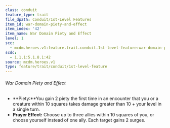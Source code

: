 ```yaml
---
class: conduit
feature_type: trait
file_dpath: Conduit/1st-Level Features
item_id: war-domain-piety-and-effect
item_index: '42'
item_name: War Domain Piety and Effect
level: 1
scc:
  - mcdm.heroes.v1:feature.trait.conduit.1st-level-feature:war-domain-piety-and-effect
scdc:
  - 1.1.1:5.1.8.1:42
source: mcdm.heroes.v1
type: feature/trait/conduit/1st-level-feature
---
```


###### War Domain Piety and Effect

- \*\*Piety:\*\*You gain 2 piety the first time in an encounter that you or a creature within 10 squares takes damage greater than 10 + your level in a single turn.
- **Prayer Effect:** Choose up to three allies within 10 squares of you, or choose yourself instead of one ally. Each target gains 2 surges.
